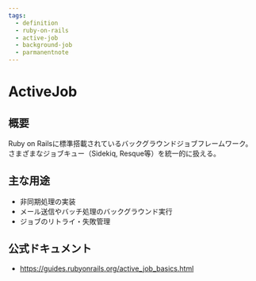 ```yaml
---
tags:
  - definition
  - ruby-on-rails
  - active-job
  - background-job
  - parmanentnote
---
```


# ActiveJob

## 概要
Ruby on Railsに標準搭載されているバックグラウンドジョブフレームワーク。さまざまなジョブキュー（Sidekiq, Resque等）を統一的に扱える。

## 主な用途
- 非同期処理の実装
- メール送信やバッチ処理のバックグラウンド実行
- ジョブのリトライ・失敗管理

## 公式ドキュメント
- https://guides.rubyonrails.org/active_job_basics.html 